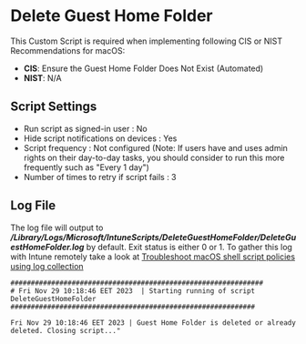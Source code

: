 # Delete Guest Home Folder
This Custom Script is required when implementing following CIS or NIST Recommendations for macOS: 
- **CIS**: Ensure the Guest Home Folder Does Not Exist (Automated)
- **NIST**: N/A

## Script Settings

- Run script as signed-in user : No
- Hide script notifications on devices : Yes
- Script frequency : Not configured (Note: If users have and uses admin rights on their day-to-day tasks, you should consider to run this more frequently such as "Every 1 day")
- Number of times to retry if script fails : 3

## Log File

The log file will output to ***/Library/Logs/Microsoft/IntuneScripts/DeleteGuestHomeFolder/DeleteGuestHomeFolder.log*** by default. Exit status is either 0 or 1. To gather this log with Intune remotely take a look at [Troubleshoot macOS shell script policies using log collection](https://docs.microsoft.com/en-us/mem/intune/apps/macos-shell-scripts#troubleshoot-macos-shell-script-policies-using-log-collection)

```
##############################################################
# Fri Nov 29 10:18:46 EET 2023  | Starting running of script DeleteGuestHomeFolder
############################################################

Fri Nov 29 10:18:46 EET 2023 | Guest Home Folder is deleted or already deleted. Closing script..."
```
